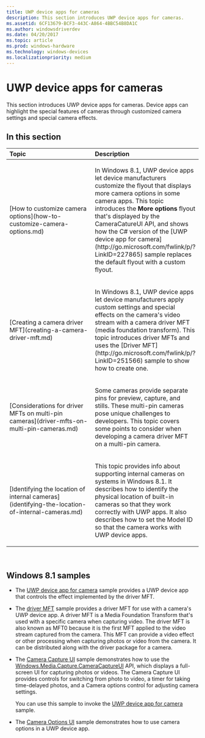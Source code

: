 ```yaml
---
title: UWP device apps for cameras
description: This section introduces UWP device apps for cameras.
ms.assetid: 6CF13679-BCF3-443C-A864-4BBC54B8DA1C
ms.author: windowsdriverdev
ms.date: 04/20/2017
ms.topic: article
ms.prod: windows-hardware
ms.technology: windows-devices
ms.localizationpriority: medium
---
```


# UWP device apps for cameras


This section introduces UWP device apps for cameras. Device apps can highlight the special features of cameras through customized camera settings and special camera effects.

## <span id="in_this_section"></span>In this section


<table>
<colgroup>
<col width="50%" />
<col width="50%" />
</colgroup>
<thead>
<tr class="header">
<th align="left">Topic</th>
<th align="left">Description</th>
</tr>
</thead>
<tbody>
<tr class="odd">
<td align="left"><p>[How to customize camera options](how-to-customize-camera-options.md)</p></td>
<td align="left"><p>In Windows 8.1, UWP device apps let device manufacturers customize the flyout that displays more camera options in some camera apps. This topic introduces the <strong>More options</strong> flyout that's displayed by the CameraCatureUI API, and shows how the C# version of the [UWP device app for camera](http://go.microsoft.com/fwlink/p/?LinkID=227865) sample replaces the default flyout with a custom flyout.</p></td>
</tr>
<tr class="even">
<td align="left"><p>[Creating a camera driver MFT](creating-a-camera-driver-mft.md)</p></td>
<td align="left"><p>In Windows 8.1, UWP device apps let device manufacturers apply custom settings and special effects on the camera's video stream with a camera driver MFT (media foundation transform). This topic introduces driver MFTs and uses the [Driver MFT](http://go.microsoft.com/fwlink/p/?LinkID=251566) sample to show how to create one.</p></td>
</tr>
<tr class="odd">
<td align="left"><p>[Considerations for driver MFTs on multi-pin cameras](driver-mfts-on-multi-pin-cameras.md)</p></td>
<td align="left"><p>Some cameras provide separate pins for preview, capture, and stills. These multi-pin cameras pose unique challenges to developers. This topic covers some points to consider when developing a camera driver MFT on a multi-pin camera.</p></td>
</tr>
<tr class="even">
<td align="left"><p>[Identifying the location of internal cameras](identifying-the-location-of-internal-cameras.md)</p></td>
<td align="left"><p>This topic provides info about supporting internal cameras on systems in Windows 8.1. It describes how to identify the physical location of built-in cameras so that they work correctly with UWP apps. It also describes how to set the Model ID so that the camera works with UWP device apps.</p></td>
</tr>
</tbody>
</table>

 

## <span id="windows_8.1_samples"></span><span id="WINDOWS_8.1_SAMPLES"></span>Windows 8.1 samples


-   The [UWP device app for camera](http://go.microsoft.com/fwlink/p/?LinkID=227865) sample provides a UWP device app that controls the effect implemented by the driver MFT.

-   The [driver MFT](http://go.microsoft.com/fwlink/p/?LinkID=251566) sample provides a driver MFT for use with a camera's UWP device app. A driver MFT is a Media Foundation Transform that's used with a specific camera when capturing video. The driver MFT is also known as MFT0 because it is the first MFT applied to the video stream captured from the camera. This MFT can provide a video effect or other processing when capturing photos or video from the camera. It can be distributed along with the driver package for a camera.

-   The [Camera Capture UI](http://go.microsoft.com/fwlink/p/?linkid=228589) sample demonstrates how to use the [Windows.Media.Capture.CameraCaptureUI](http://msdn.microsoft.com/library/windows/apps/br241030) API, which displays a full-screen UI for capturing photos or videos. The Camera Capture UI provides controls for switching from photo to video, a timer for taking time-delayed photos, and a Camera options control for adjusting camera settings.

    You can use this sample to invoke the [UWP device app for camera](http://go.microsoft.com/fwlink/p/?LinkID=227865) sample.

-   The [Camera Options UI](http://go.microsoft.com/fwlink/p/?linkid=228588) sample demonstrates how to use camera options in a UWP device app.

 

 





